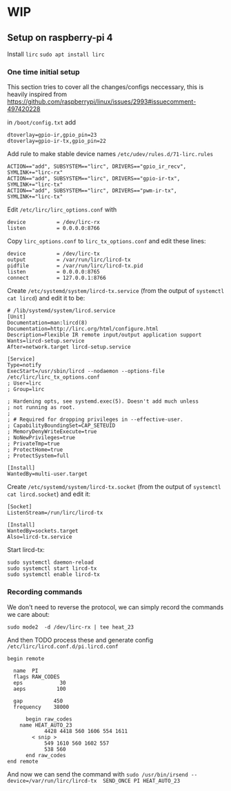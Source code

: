 # WIP

## Setup on raspberry-pi 4

Install `lirc` `sudo apt install lirc`


### One time initial setup
This section tries to cover all the changes/configs neccessary, this is heavily inspired from https://github.com/raspberrypi/linux/issues/2993#issuecomment-497420228

in `/boot/config.txt` add

```
dtoverlay=gpio-ir,gpio_pin=23
dtoverlay=gpio-ir-tx,gpio_pin=22
```


Add rule to make stable device names `/etc/udev/rules.d/71-lirc.rules`

```
ACTION=="add", SUBSYSTEM=="lirc", DRIVERS=="gpio_ir_recv", SYMLINK+="lirc-rx"
ACTION=="add", SUBSYSTEM=="lirc", DRIVERS=="gpio-ir-tx", SYMLINK+="lirc-tx"
ACTION=="add", SUBSYSTEM=="lirc", DRIVERS=="pwm-ir-tx", SYMLINK+="lirc-tx"
```

Edit `/etc/lirc/lirc_options.conf`
with 
```
device          = /dev/lirc-rx
listen          = 0.0.0.0:8766
```

Copy `lirc_options.conf` to `lirc_tx_options.conf` and edit these lines:

```
device          = /dev/lirc-tx
output          = /var/run/lirc/lircd-tx
pidfile         = /var/run/lirc/lircd-tx.pid
listen          = 0.0.0.0:8765
connect         = 127.0.0.1:8766
```

Create `/etc/systemd/system/lircd-tx.service` (from the output of `systemctl cat lircd`) and edit it to be:

```
# /lib/systemd/system/lircd.service
[Unit]
Documentation=man:lircd(8)
Documentation=http://lirc.org/html/configure.html
Description=Flexible IR remote input/output application support
Wants=lircd-setup.service
After=network.target lircd-setup.service

[Service]
Type=notify
ExecStart=/usr/sbin/lircd --nodaemon --options-file /etc/lirc/lirc_tx_options.conf
; User=lirc
; Group=lirc

; Hardening opts, see systemd.exec(5). Doesn't add much unless
; not running as root.
;
; # Required for dropping privileges in --effective-user.
; CapabilityBoundingSet=CAP_SETEUID
; MemoryDenyWriteExecute=true
; NoNewPrivileges=true
; PrivateTmp=true
; ProtectHome=true
; ProtectSystem=full

[Install]
WantedBy=multi-user.target
```

Create `/etc/systemd/system/lircd-tx.socket` (from the output of `systemctl cat lircd.socket`) and edit it:

```
[Socket]
ListenStream=/run/lirc/lircd-tx

[Install]
WantedBy=sockets.target
Also=lircd-tx.service
```

Start lircd-tx:

```
sudo systemctl daemon-reload
sudo systemctl start lircd-tx
sudo systemctl enable lircd-tx
```



### Recording commands

We don't need to reverse the protocol, we can simply record the commands we care about:

`sudo mode2  -d /dev/lirc-rx | tee heat_23`

And then TODO process these and generate config `/etc/lirc/lircd.conf.d/pi.lircd.conf`

```
begin remote

  name  PI
  flags RAW_CODES
  eps            30
  aeps          100

  gap          450
  frequency    38000

      begin raw_codes
	name HEAT_AUTO_23
            4428 4418 560 1606 554 1611
	    < snip >
            549 1610 560 1602 557
            538 560
      end raw_codes
end remote
```


And now we can send the command with `sudo /usr/bin/irsend --device=/var/run/lirc/lircd-tx  SEND_ONCE PI HEAT_AUTO_23`



